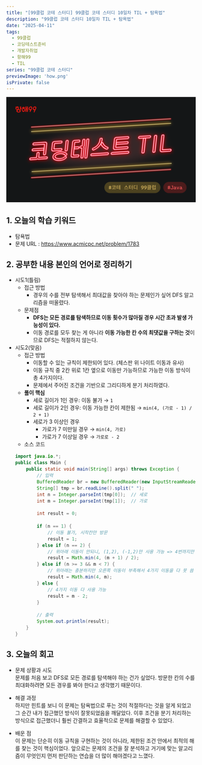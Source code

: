 ```yaml
---
title: "[99클럽 코테 스터디] 99클럽 코테 스터디 10일차 TIL + 탐욕법"
description: "99클럽 코테 스터디 10일차 TIL + 탐욕법"
date: "2025-04-11"
tags:
  - 99클럽
  - 코딩테스트준비
  - 개발자취업
  - 항해99
  - TIL
series: "99클럽 코테 스터디"
previewImage: 'how.png'
isPrivate: false
---
```


![99클럽 코테 스터디](/images/99_java.png)

## 1. 오늘의 학습 키워드
+ 탐욕법
+ 문제 URL : https://www.acmicpc.net/problem/1783

## 2. 공부한 내용 본인의 언어로 정리하기
+ 시도1(틀림)
    + 접근 방법 
        + 경우의 수를 전부 탐색해서 최대값을 찾아야 하는 문제인가 싶어 DFS 알고리즘을 떠올렸다.
    + 문제점
        + **DFS는 모든 경로를 탐색하므로 이동 횟수가 많아질 경우 시간 초과 발생 가능성이 있다.**
        + 이동 경로를 모두 찾는 게 아니라 **이동 가능한 칸 수의 최댓값을 구하는 것**이므로 DFS는 적절하지 않는다.
+ 시도2(맞음)
    + 접근 방법 
        + 이동할 수 있는 규칙이 제한되어 있다. (체스판 위 나이트 이동과 유사)
        + 이동 규칙 중 2칸 위로 1칸 옆으로 이동만 가능하므로 가능한 이동 방식이 총 4가지이다.
        + 문제에서 주어진 조건을 기반으로 그리디하게 분기 처리하였다.
    + **풀이 핵심**
        + 세로 길이가 1인 경우: 이동 불가 → `1`
        + 세로 길이가 2인 경우: 이동 가능한 칸이 제한됨 → `min(4, (가로 - 1) / 2 + 1)`
        + 세로가 3 이상인 경우
            + 가로가 7 미만일 경우 → `min(4, 가로)`
            + 가로가 7 이상일 경우 → `가로로 - 2`
    + 소스 코드
    ```java
    import java.io.*;
    public class Main {
        public static void main(String[] args) throws Exception {
            // 입력
            BufferedReader br = new BufferedReader(new InputStreamReader(System.in));
            String[] tmp = br.readLine().split(" ");
            int n = Integer.parseInt(tmp[0]);  // 세로
            int m = Integer.parseInt(tmp[1]);  // 가로

            int result = 0;

            if (n == 1) {
                // 이동 불가, 시작칸만 방문
                result = 1;
            } else if (n == 2) {
                // 위아래 이동이 안되니, (1,2), (-1,2)만 사용 가능 => 4번까지만 가능
                result = Math.min(4, (m + 1) / 2);
            } else if (n >= 3 && m < 7) {
                // 위아래는 충분하지만 오른쪽 이동이 부족해서 4가지 이동을 다 못 씀
                result = Math.min(4, m);
            } else {
                // 4가지 이동 다 사용 가능
                result = m - 2;
            }

            // 출력
            System.out.println(result);
        }
    }
    ```
## 3. 오늘의 회고
+ 문제 상황과 시도   
문제를 처음 보고 DFS로 모든 경로를 탐색해야 하는 건가 싶었다. 방문한 칸의 수를 최대화하려면 모든 경우를 봐야 한다고 생각했기 때문이다.

+ 해결 과정   
하지만 힌트를 보니 이 문제는 탐욕법으로 푸는 것이 적절하다는 것을 알게 되었고 그 순간 내가 접근했던 방식이 잘못되었음을 깨달았다. 이후 조건을 분기 처리하는 방식으로 접근했더니 훨씬 간결하고 효율적으로 문제를 해결할 수 있었다.

+ 배운 점   
이 문제는 단순히 이동 규칙을 구현하는 것이 아니라, 제한된 조건 안에서 최적의 해를 찾는 것이 핵심이었다. 앞으로는 문제의 조건을 잘 분석하고 거기에 맞는 알고리즘이 무엇인지 먼저 판단하는 연습을 더 많이 해야겠다고 느꼈다. 